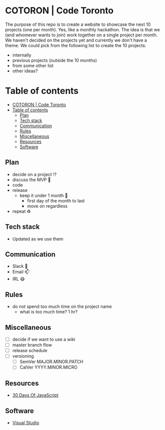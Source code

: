 # COTORON | Code Toronto

The purpose of this repo is to create a website to showcase the next 10 projects (one per month). Yes, like a monthly hackathon. The idea is that we (and whomever wants to join) work together on a single project per month. We haven't decided on the projects yet and currently we don't have a theme. We could pick from the following list to create the 10 projects:

- internally
- previous projects (outside the 10 months)
- from some other list
- other ideas?

# Table of contents

- [COTORON | Code Toronto](#cotoron--code-toronto)
- [Table of contents](#table-of-contents)
  - [Plan](#plan)
  - [Tech stack](#tech-stack)
  - [Communication](#communication)
  - [Rules](#rules)
  - [Miscellaneous](#miscellaneous)
  - [Resources](#resources)
  - [Software](#software)
## Plan

- decide on a project ⁉
- discuss the MVP 🏁
- code
- release
  - keep it under 1 month 📆
    - first day of the month to last
    - move on regardless
- repeat ♻

## Tech stack

* Updated as we use them

## Communication

- Slack 🔔
- Email 📫
- IRL 😷

## Rules

- do not spend too much time on the project name
  - what is too much time? 1 hr?

## Miscellaneous

- [ ] decide if we want to use a wiki
- [ ] master branch flow
- [ ] release schedule
- [ ] versioning
  - [ ] SemVer MAJOR.MINOR.PATCH
  - [ ] CalVer YYYY.MINOR.MICRO

## Resources

- [30 Days Of JavaScript](https://github.com/Asabeneh/30-Days-Of-JavaScript)

## Software

- [Visual Studio](https://code.visualstudio.com/Download)
